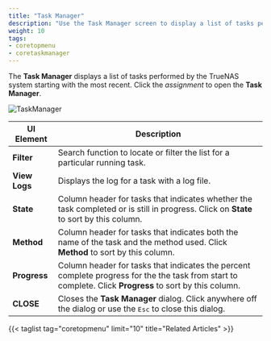 ```yaml
---
title: "Task Manager"
description: "Use the Task Manager screen to display a list of tasks performed by your TrueNAS"
weight: 10
tags:
- coretopmenu
- coretaskmanager
---
```


The **Task Manager** displays a list of tasks performed by the TrueNAS system starting with the most recent. Click the <i class="material-icons">assignment</i> to open the **Task Manager**.

![TaskManager](/images/CORE/13.0/TaskManager.png "Task Manager")

| UI Element | Description |
|------------|-------------|
| **Filter** | Search function to locate or filter the list for a particular running task. |
| **View Logs** | Displays the log for a task with a log file. |
| **State** | Column header for tasks that indicates whether the task completed or is still in progress. Click on **State** to sort by this column. |
| **Method** | Column header for tasks that indicates both the name of the task and the method used. Click **Method** to sort by this column. |
| **Progress** | Column header for tasks that indicates the percent complete progress for the the task from start to complete. Click **Progress** to sort by this column. |
| **CLOSE** | Closes the **Task Manager** dialog. Click anywhere off the dialog or use the <kbd>Esc</kbd> to close this dialog. |

{{< taglist tag="coretopmenu" limit="10" title="Related Articles" >}}
